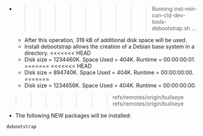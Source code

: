 * >>>>>>>>> Running inst-min-con-cld-dev-tools-debootstrap.sh ...
  * After this operation, 319 kB of additional disk space will be used.
  * Install debootstrap allows the creation of a Debian base system in a directory.
<<<<<<< HEAD
  * Disk size = 1234460K. Space Used = 404K. Runtime = 00:00:00:01.
=======
<<<<<<< HEAD
  * Disk size = 894740K. Space Used = 404K. Runtime = 00:00:00:00.
=======
  * Disk size = 1234656K. Space Used = 404K. Runtime = 00:00:00:00.
>>>>>>> refs/remotes/origin/bullseye
>>>>>>> refs/remotes/origin/bullseye
  * The following NEW packages will be installed:
  ```bash
debootstrap
  ```
